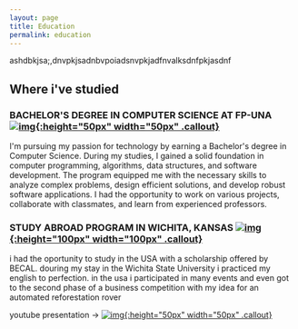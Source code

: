 ```yaml
---
layout: page
title: Education
permalink: education
---
```

ashdbkjsa;,dnvpkjsadnbvpoiadsnvpkjadfnvalksdnfpkjasdnf

## Where i've studied

### BACHELOR'S DEGREE IN COMPUTER SCIENCE AT FP-UNA<a href="https://www.pol.una.py//" rel="some text">![img](assets/img/logos/fpuna_logo_institucional.svg){:height="50px" width="50px" .callout}</a> 

 I'm pursuing my passion for technology by earning a Bachelor's degree in Computer Science. During my studies, I gained a solid foundation in computer programming, algorithms, data structures, and software development. The program equipped me with the necessary skills to analyze complex problems, design efficient solutions, and develop robust software applications. I had the opportunity to work on various projects, collaborate with classmates, and learn from experienced professors.
### STUDY ABROAD PROGRAM IN WICHITA, KANSAS <a href="https://www.wichita.edu/" rel="some text">![img](assets/img/logos/WSU_vertical_logo_transparent.png){:height="100px" width="100px" .callout}</a>

 i had the oportunity to study in the USA with a scholarship offered by BECAL. douring my stay in the Wichita State University i practiced my english to perfection. in the usa i participated in many events and even got to the second phase of a business competition with my idea for an automated reforestation rover 

 youtube presentation ->
<a href="https://youtu.be/J051XxNL2iM" rel="some text">![img](assets/img/logos/botanicBuddyLogo.png){:height="50px" width="50px" .callout}</a>
